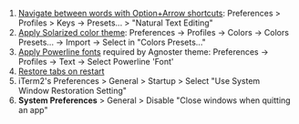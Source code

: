 
1. [Navigate between words with Option+Arrow shortcuts](https://apple.stackexchange.com/questions/154292/iterm-going-one-word-backwards-and-forwards#answer-293988): Preferences > Profiles > Keys -> Presets... > "Natural Text Editing"
2. [Apply Solarized color theme](../../theme/solarized/iterm2-colors-solarized/README.md): Preferences -> Profiles -> Colors -> Colors Presets... -> Import -> Select in "Colors Presets..."
3. [Apply Powerline fonts](https://matthewchw.com/powerline-setup/) required by Agnoster theme: Preferences -> Profiles -> Text -> Select Powerline 'Font'
4. [Restore tabs on restart](https://superuser.com/questions/726338/how-to-automatically-restore-window-arrangement-from-last-time-in-iterm#answer-755924)
  1. iTerm2's Preferences > General > Startup > Select "Use System Window Restoration Setting"
  2. **System Preferences** > General > Disable "Close windows when quitting an app"
